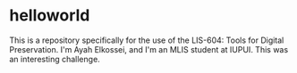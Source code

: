 # helloworld
This is a repository specifically for the use of the LIS-604: Tools for Digital Preservation. 
I'm Ayah Elkossei, and I'm an MLIS student at IUPUI. 
This was an interesting challenge. 
